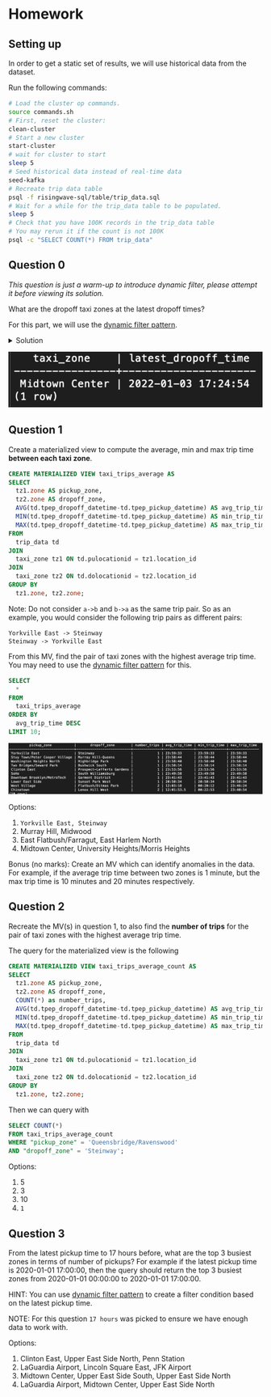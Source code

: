 # Homework

## Setting up

In order to get a static set of results, we will use historical data from the dataset.

Run the following commands:
```bash
# Load the cluster op commands.
source commands.sh
# First, reset the cluster:
clean-cluster
# Start a new cluster
start-cluster
# wait for cluster to start
sleep 5
# Seed historical data instead of real-time data
seed-kafka
# Recreate trip data table
psql -f risingwave-sql/table/trip_data.sql
# Wait for a while for the trip_data table to be populated.
sleep 5
# Check that you have 100K records in the trip_data table
# You may rerun it if the count is not 100K
psql -c "SELECT COUNT(*) FROM trip_data"
```

## Question 0

_This question is just a warm-up to introduce dynamic filter, please attempt it before viewing its solution._

What are the dropoff taxi zones at the latest dropoff times?

For this part, we will use the [dynamic filter pattern](https://docs.risingwave.com/docs/current/sql-pattern-dynamic-filters/).

<details>
<summary>Solution</summary>

```sql
CREATE MATERIALIZED VIEW latest_dropoff_time AS
    WITH t AS (
        SELECT MAX(tpep_dropoff_datetime) AS latest_dropoff_time
        FROM trip_data
    )
    SELECT taxi_zone.Zone as taxi_zone, latest_dropoff_time
    FROM t,
            trip_data
    JOIN taxi_zone
        ON trip_data.DOLocationID = taxi_zone.location_id
    WHERE trip_data.tpep_dropoff_datetime = t.latest_dropoff_time;

--    taxi_zone    | latest_dropoff_time
-- ----------------+---------------------
--  Midtown Center | 2022-01-03 17:24:54
-- (1 row)
```

</details>

![Question 0](Question_0.png)

## Question 1

Create a materialized view to compute the average, min and max trip time **between each taxi zone**.

```SQL
CREATE MATERIALIZED VIEW taxi_trips_average AS
SELECT
  tz1.zone AS pickup_zone,
  tz2.zone AS dropoff_zone,
  AVG(td.tpep_dropoff_datetime-td.tpep_pickup_datetime) AS avg_trip_time,
  MIN(td.tpep_dropoff_datetime-td.tpep_pickup_datetime) AS min_trip_time,
  MAX(td.tpep_dropoff_datetime-td.tpep_pickup_datetime) AS max_trip_time
FROM  
  trip_data td 
JOIN
  taxi_zone tz1 ON td.pulocationid = tz1.location_id
JOIN
  taxi_zone tz2 ON td.dolocationid = tz2.location_id
GROUP BY
  tz1.zone, tz2.zone;
```

Note: Do not consider `a->b` and `b->a` as the same trip pair.
So as an example, you would consider the following trip pairs as different pairs:

```plaintext
Yorkville East -> Steinway
Steinway -> Yorkville East
```

From this MV, find the pair of taxi zones with the highest average trip time.
You may need to use the [dynamic filter pattern](https://docs.risingwave.com/docs/current/sql-pattern-dynamic-filters/) for this.

```SQL
SELECT
  *
FROM 
  taxi_trips_average
ORDER BY  
  avg_trip_time DESC
LIMIT 10;
```

![Question 1](Question_1.png)

Options:
1. `Yorkville East, Steinway`
2. Murray Hill, Midwood
3. East Flatbush/Farragut, East Harlem North
4. Midtown Center, University Heights/Morris Heights

Bonus (no marks): Create an MV which can identify anomalies in the data. For example, if the average trip time between two zones is 1 minute,
but the max trip time is 10 minutes and 20 minutes respectively.

## Question 2

Recreate the MV(s) in question 1, to also find the **number of trips** for the pair of taxi zones with the highest average trip time.

The query for the materialized view is the following

```SQL
CREATE MATERIALIZED VIEW taxi_trips_average_count AS
SELECT
  tz1.zone AS pickup_zone,
  tz2.zone AS dropoff_zone,
  COUNT(*) as number_trips,
  AVG(td.tpep_dropoff_datetime-td.tpep_pickup_datetime) AS avg_trip_time,
  MIN(td.tpep_dropoff_datetime-td.tpep_pickup_datetime) AS min_trip_time,
  MAX(td.tpep_dropoff_datetime-td.tpep_pickup_datetime) AS max_trip_time
FROM  
  trip_data td 
JOIN
  taxi_zone tz1 ON td.pulocationid = tz1.location_id
JOIN
  taxi_zone tz2 ON td.dolocationid = tz2.location_id
GROUP BY
  tz1.zone, tz2.zone;
```

Then we can query with 

```SQL
SELECT COUNT(*)
FROM taxi_trips_average_count
WHERE "pickup_zone" = 'Queensbridge/Ravenswood'
AND "dropoff_zone" = 'Steinway';
```

Options:
1. 5
2. 3
3. 10
4. `1`



## Question 3

From the latest pickup time to 17 hours before, what are the top 3 busiest zones in terms of number of pickups?
For example if the latest pickup time is 2020-01-01 17:00:00,
then the query should return the top 3 busiest zones from 2020-01-01 00:00:00 to 2020-01-01 17:00:00.

HINT: You can use [dynamic filter pattern](https://docs.risingwave.com/docs/current/sql-pattern-dynamic-filters/)
to create a filter condition based on the latest pickup time.

NOTE: For this question `17 hours` was picked to ensure we have enough data to work with.

Options:
1. Clinton East, Upper East Side North, Penn Station
2. LaGuardia Airport, Lincoln Square East, JFK Airport
3. Midtown Center, Upper East Side South, Upper East Side North
4. LaGuardia Airport, Midtown Center, Upper East Side North
